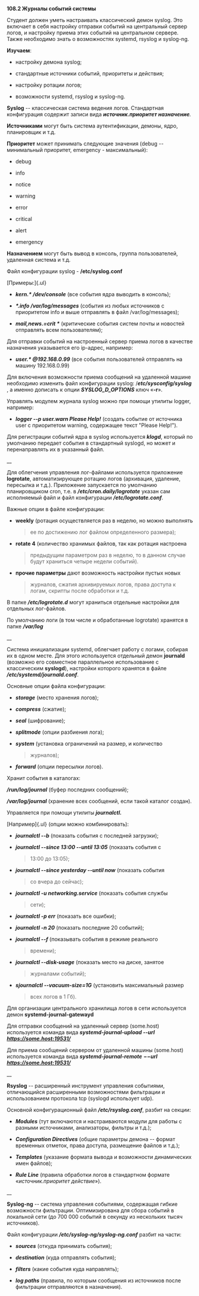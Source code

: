 **108.2 Журналы событий системы**

Студент должен уметь настраивать классический демон syslog. Это включает
в себя настройку отправки событий на центральный сервер логов, и
настройку приема этих событий на центральном сервере. Также необходимо
знать о возможностях systemd, rsyslog и syslog-ng.

**Изучаем**:

-   настройку демона syslog;

-   стандартные источники событий, приоритеты и действия;

-   настройку ротации логов;

-   возможности systemd, rsyslog и syslog-ng.

**Syslog** -- классическая система ведения логов. Стандартная
конфигурация содержит записи вида ***источник.приоритет назначение**.*

**Источниками** могут быть система аутентификации, демоны, ядро,
планировщик и т.д.

**Приоритет** может принимать следующие значения (debug -- минимальный
приоритет, emergency - максимальный):

-   debug

-   info

-   notice

-   warning

-   error

-   critical

-   alert

-   emergency

**Назначением** могут быть вывод в консоль, группа пользователей,
удаленная система и т.д.

Файл конфигурации syslog - **/etc/syslog.conf**

[Примеры:]{.ul}

-   ***kern.\* /dev/console*** (все события ядра выводить в консоль);

-   ***\*.info /var/log/messages*** (события из любых источников с
    приоритетом info и выше отправлять в файл /var/log/messages);

-   ***mail,news.=crit \**** (критические события систем почты и
    новостей отправлять всем пользователям);

Для отправки событий на настроенный сервер приема логов в качестве
назначения указывается его ip-адрес, например:

-   ***user.\* \@192.168.0.99*** (все события пользователей отправлять
    на машину 192.168.0.99)

Для включения возможности приема сообщений на удаленной машине
необходимо изменить файл конфигурации syslog:
/***etc/sysconfig/syslog*** , а именно дописать к опции
***SYSLOG_D\_OPTIONS*** ключ «**-r**».

Управлять модулем журнала syslog можно при помощи утилиты logger,
например:

-   ***logger --p user.warn Please Help!*** (создать событие от
    источника user с приоритетом warning, содержащее текст "Please
    Help!").

Для регистрации событий ядра в syslog используется ***klogd***, который
по умолчанию передает события в стандартный syslogd, но может и
перенаправлять их в указанный файл.

\_\_

Для облегчения управления лог-файлами используется приложение
**logrotate**, автоматизирующее ротацию логов (архивация, удаление,
пересылка и т.д.). Приложение запускается по умолчанию планировщиком
cron, т.е. в ***/etc/cron.daily/logrotate*** указан сам исполняемый файл
и файл конфигурации ***/etc/logrotate.conf***.

Важные опции в файле конфигурации:

-   **weekly** (ротация осуществляется раз в неделю, но можно выполнять
    > ее по достижению лог файлом определенного размера);

-   **rotate 4** (количество хранимых файлов, так как ротация настроена
    > предыдущим параметром раз в неделю, то в данном случае будут
    > храниться четыре недели событий).

-   **прочие параметры** дают возможность настройки пустых новых
    > журналов, сжатия архивируемых логов, права доступа к логам,
    > скрипты после обработки и т.д.

В папке ***/etc/logrotate.d*** могут храниться отдельные настройки для
отдельных лог-файлов.

По умолчанию логи (в том числе и обработанные logrotate) хранятся в
папке ***/var/log***

\_\_

Система инициализации systemd, облегчает работу с логами, собирая их в
одном месте. Для этого используется отдельный демон **journald**
(возможно его совместное параллельное использование с классическим
**syslogd**), настройки которого хранятся в файле
***/etc/systemd/journald.conf***.

Основные опции файла конфигурации:

-   ***storage*** (место хранения логов);

-   ***compress*** (сжатие);

-   ***seal*** (шифрование);

-   ***splitmode*** (опции разбиения лога);

-   ***system*** (установка ограничений на размер, и количество
    > журналов);

-   ***forward*** (опции пересылки логов).

Хранит события в каталогах:

***/run/log/journal*** (буфер последних сообщений);

***/var/log/journal*** (хранение всех сообщений, если такой каталог
создан).

Управляется при помощи утилиты ***journalctl.***

[Например]{.ul} (опции можно комбинировать):

-   ***journalctl --b*** (показать события с последней загрузки);

-   ***journalctl \--since 13:00 --until 13:05*** (показать события с
    > 13:00 до 13:05);

-   ***journalctl \--since yesterday \--until now*** (показать события
    > со вчера до сейчас);

-   ***journalctl -u networking.service*** (показать события службы
    > сети);

-   ***journalctl -p err*** (показать все ошибки);

-   ***journalctl -n 20*** (показать последние 20 событий);

-   ***journalctl --f*** (показывать события в режиме реального
    > времени);

-   ***journalctl \--disk-usage*** (показать место на диске, занятое
    > журналами событий);

-   ***sjournalctl \--vacuum-size=1G*** (установить максимальный размер
    > всех логов в 1 Гб).

Для организации центрального хранилища логов в сети используется демон
**systemd-journal-gatewayd**

Для отправки сообщений на удаленный сервер (some.host) используется
команда вида ***systemd-journal-upload \--url
https://some.host:19531/***

Для приема сообщений сервером от удаленной машины (some.host)
используется команда вида ***systemd-journal-remote*** ***−−url
https://some.host:19531/***

\_\_

**Rsyslog** -- расширенный инструмент управления событиями, отличающийся
расширенными возможностями фильтрации и использованием протокола tcp
(syslogd использует udp).

Основной конфигурационный файл ***/etc/rsyslog.conf***, разбит на
секции:

-   ***Modules*** (тут включаются и настраиваются модули для работы с
    разными источниками, анализаторы, фильтры и т.д.);

-   ***Configuration Directives*** (общие параметры демона -- формат
    временных отметок, права доступа, размещение файлов и т.д.);

-   ***Templates*** (указание формата вывода и возможности динамических
    имен файлов);

-   ***Rule Line*** (правила обработки логов в стандартном формате
    «*источник.приоритет действие*»).

\_\_

**Syslog-ng** -- система управления событиями, содержащая гибкие
возможности фильтрации. Оптимизирована для сбора событий в локальной
сети (до 700 000 событий в секунду из нескольких тысяч источников).

Файл конфигурации ***/etc/syslog-ng/syslog-ng.conf*** разбит на части:

-   ***sources*** (откуда принимать события);

-   ***destination*** (куда отправлять события);

-   ***filters*** (какие события куда направлять);

-   ***log paths*** (правила, по которым сообщения из источников после
    фильтрации отправляются в назначения).
